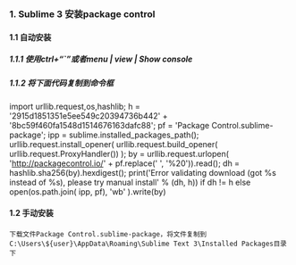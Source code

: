### 1. Sublime 3 安装package control
#### 1.1 自动安装
##### 1.1.1 使用ctrl+“`”或者menu | view | Show console 
##### 1.1.2 将下面代码复制到命令框
import urllib.request,os,hashlib; h = '2915d1851351e5ee549c20394736b442' + '8bc59f460fa1548d1514676163dafc88'; pf = 'Package Control.sublime-package'; ipp = sublime.installed_packages_path(); urllib.request.install_opener( urllib.request.build_opener( urllib.request.ProxyHandler()) ); by = urllib.request.urlopen( 'http://packagecontrol.io/' + pf.replace(' ', '%20')).read(); dh = hashlib.sha256(by).hexdigest(); print('Error validating download (got %s instead of %s), please try manual install' % (dh, h)) if dh != h else open(os.path.join( ipp, pf), 'wb' ).write(by)
	
#### 1.2 手动安装
	下载文件Package Control.sublime-package，将文件复制到C:\Users\${user}\AppData\Roaming\Sublime Text 3\Installed Packages目录下